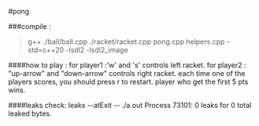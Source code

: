 #pong

###compile : 
>g++ ./ball/ball.cpp ./racket/racket.cpp pong.cpp helpers.cpp -std=c++20 -lsdl2 -lsdl2_image

####how to play :
for player1 :'w' and 's' controls left racket.
for player2 : "up-arrow" and "down-arrow" controls right racket.
each time one of the players scores, you should press r to restart.
player who get the first 5 pts wins.

####leaks check:
leaks --atExit -- ./a.out
Process 73101: 0 leaks for 0 total leaked bytes.
